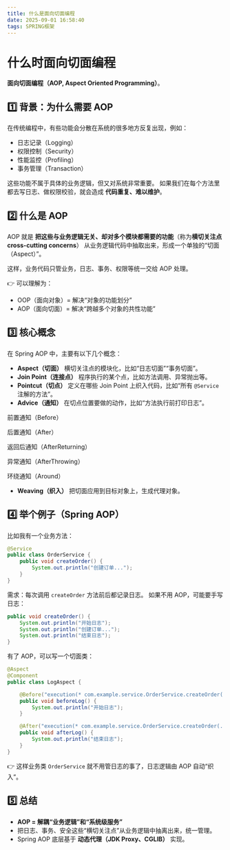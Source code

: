 ```yaml
---
title: 什么是面向切面编程
date: 2025-09-01 16:58:40
tags: SPRING框架
---
```

# 什么时面向切面编程

 **面向切面编程（AOP, Aspect Oriented Programming）**。



## 1️⃣ 背景：为什么需要 AOP


在传统编程中，有些功能会分散在系统的很多地方反复出现，例如：

<!--more-->
- 日志记录（Logging）
- 权限控制（Security）
- 性能监控（Profiling）
- 事务管理（Transaction）

这些功能不属于具体的业务逻辑，但又对系统非常重要。
如果我们在每个方法里都去写日志、做权限校验，就会造成 **代码重复、难以维护**。



## 2️⃣ 什么是 AOP


AOP 就是 **把这些与业务逻辑无关、却对多个模块都需要的功能**（称为**横切关注点 cross-cutting concerns**）
从业务逻辑代码中抽取出来，形成一个单独的“切面（Aspect）”。


这样，业务代码只管业务，日志、事务、权限等统一交给 AOP 处理。


👉 可以理解为：


- OOP（面向对象）= 解决“对象的功能划分”
- AOP（面向切面）= 解决“跨越多个对象的共性功能”


## 3️⃣ 核心概念


在 Spring AOP 中，主要有以下几个概念：


- **Aspect（切面）**
横切关注点的模块化，比如“日志切面”“事务切面”。
- **Join Point（连接点）**
程序执行的某个点，比如方法调用、异常抛出等。
- **Pointcut（切点）**
定义在哪些 Join Point 上织入代码，比如“所有 `@Service` 注解的方法”。
- **Advice（通知）**
在切点位置要做的动作，比如“方法执行前打印日志”。


前置通知（Before）


后置通知（After）


返回后通知（AfterReturning）


异常通知（AfterThrowing）


环绕通知（Around）
- **Weaving（织入）**
把切面应用到目标对象上，生成代理对象。


## 4️⃣ 举个例子（Spring AOP）


比如我有一个业务方法：


```java
@Service
public class OrderService {
    public void createOrder() {
        System.out.println("创建订单...");
    }
}

```

需求：每次调用 `createOrder` 方法前后都记录日志。
如果不用 AOP，可能要手写日志：


```java
public void createOrder() {
    System.out.println("开始日志");
    System.out.println("创建订单...");
    System.out.println("结束日志");
}

```

有了 AOP，可以写一个切面类：


```java
@Aspect
@Component
public class LogAspect {

    @Before("execution(* com.example.service.OrderService.createOrder(..))")
    public void beforeLog() {
        System.out.println("开始日志");
    }

    @After("execution(* com.example.service.OrderService.createOrder(..))")
    public void afterLog() {
        System.out.println("结束日志");
    }
}

```

👉 这样业务类 `OrderService` 就不用管日志的事了，日志逻辑由 AOP 自动“织入”。



## 5️⃣ 总结


- **AOP = 解耦“业务逻辑”和“系统级服务”**
- 把日志、事务、安全这些“横切关注点”从业务逻辑中抽离出来，统一管理。
- Spring AOP 底层基于 **动态代理（JDK Proxy、CGLIB）** 实现。